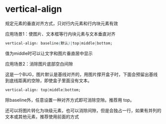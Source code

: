 # vertical-align

规定元素的垂直对齐方式，只对行内元素和行内块元素有效

应用场景1：使图片、文本框等行内块元素与文本垂直对齐

```css
vertical-align: baseline(默认)|top|middle|bottom;
```

值为middle时可以让文字和图片垂直居中显示

应用场景2：消除图片底部空白间隙

这是一个BUG，图片默认是基线对齐的，用图片撑开盒子时，下面会预留出基线到底线距离的空隙，即使盒子里面没有文本。

```css
vertical-align: top|middle|bottom;
```

除baseline外，任意设置一种对齐方式即可消除空隙。推荐用 top。

还可以将图片转化为块级元素，也可以消除间隙，但是会独占一行，如果有并列的文本或其他元素，推荐使用前面的方式